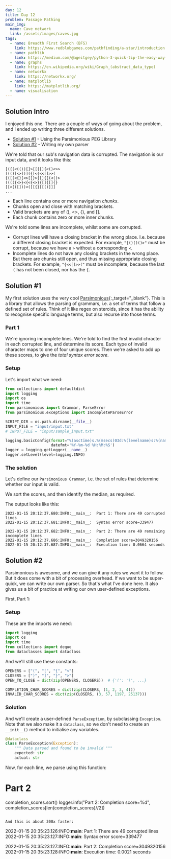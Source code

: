 ```yaml
---
day: 12
title: Day 12
problem: Passage Pathing
main_img:
  name: Cave network
  link: /assets/images/caves.jpg
tags: 
  - name: Breadth First Search (BFS)
    link: https://www.redblobgames.com/pathfinding/a-star/introduction.html
  - name: pathlib
    link: https://medium.com/@ageitgey/python-3-quick-tip-the-easy-way-to-deal-with-file-paths-on-windows-mac-and-linux-11a072b58d5f
  - name: graphs
    link: https://en.wikipedia.org/wiki/Graph_(abstract_data_type)
  - name: networkx
    link: https://networkx.org/
  - name: matplotlib
    link: https://matplotlib.org/
  - name: visualisation
---
```


## Solution Intro

I enjoyed this one. There are a couple of ways of going about the problem, and I ended up writing three different solutions.

- [Solution #1](#solution-1) - Using the Parsimonious PEG Library
- [Solution #2](#solution-2) - Writing my own parser

We're told that our sub's navigation data is corrupted. The navigation is our input data, and it looks like this:

```
[({(<(())[]>[[{[]{<()<>>
[(()[<>])]({[<{<<[]>>(
{([(<{}[<>[]}>{[]{[(<()>
(((({<>}<{<{<>}{[]{[]{}
[[<[([]))<([[{}[[()]]]
...
```

- Each line contains one or more navigation _chunks_. 
- Chunks open and close with matching brackets.
- Valid brackets are any of (), <>, {}, and [].
- Each chunk contains zero or more inner chunks.

We're told some lines are incomplete, whilst some are corrupted.

- Corrupt lines will have a closing bracket in the wrong place. I.e. because a different closing bracket is expected. For example, `"{()()()>"` must be corrupt, because we have a `>` without a corresponding `<`.
- Incomplete lines do not have any closing brackets in the wrong place.  But there are chunks still open, and thus missing appropriate closing brackets. For example, `"{<<[]>>("` must be incomplete, because the last `(` has not been closed, nor has the `{`.

## Solution #1

My first solution uses the very cool [Parsimonious](https://pypi.org/project/parsimonious/){:_target="_blank"}. This is a library that allows the parsing of grammars, i.e. a set of terms that follow a defined set of rules. Think of it like regex on steroids, since it has the ability to recognise specific language terms, but also recurse into those terms.

### Part 1

We're ignoring incomplete lines. We're told to find the first invalid chracter in each corrupted line, and determine its score.  Each type of invalid character maps to one of four unique scores. Then we're asked to add up these scores, to give the _total syntax error score_.

### Setup

Let's import what we need:

```python
from collections import defaultdict
import logging
import os
import time
from parsimonious import Grammar, ParseError
from parsimonious.exceptions import IncompleteParseError

SCRIPT_DIR = os.path.dirname(__file__) 
INPUT_FILE = "input/input.txt"
# INPUT_FILE = "input/sample_input.txt"

logging.basicConfig(format="%(asctime)s.%(msecs)03d:%(levelname)s:%(name)s:\t%(message)s", 
                    datefmt='%Y-%m-%d %H:%M:%S')
logger = logging.getLogger(__name__)
logger.setLevel(level=logging.INFO)
```

### The solution

Let's define our `Parsimonious Grammar`, i.e. the set of rules that determine whether our input is valid.

We sort the scores, and then identify the median, as required.

The output looks like this:

```
2022-01-15 20:12:37.680:INFO:__main__:  Part 1: There are 49 corrupted lines
2022-01-15 20:12:37.681:INFO:__main__:  Syntax error score=339477

2022-01-15 20:12:37.682:INFO:__main__:  Part 2: There are 49 remaining incomplete lines
2022-01-15 20:12:37.686:INFO:__main__:  Completion score=3049320156
2022-01-15 20:12:37.687:INFO:__main__:  Execution time: 0.0664 seconds
```

## Solution #2

Parsimonious is awesome, and we can give it any rules we want it to follow.  But it does come with a bit of processing overhead.  If we want to be super-quick, we can write our own parser.  So that's what I've done here. It also gives us a bit of practice at writing our own user-defined exceptions.

First, Part 1:

### Setup

These are the imports we need:

```python
import logging
import os
import time
from collections import deque
from dataclasses import dataclass
```

And we'll still use these constants:

```python
OPENERS = ["(", "[", "{", "<"]
CLOSERS = [")", "]", "}", ">"]
OPEN_TO_CLOSE = dict(zip(OPENERS, CLOSERS))  # {'(': ')', ...}

COMPLETION_CHAR_SCORES = dict(zip(CLOSERS, (1, 2, 3, 4)))
INVALID_CHAR_SCORES = dict(zip(CLOSERS, (3, 57, 1197, 25137)))
```

### Solution

And we'll create a user-defined `ParseException`, by subclassing `Exception`. Note that we also make it a `dataclass`, so we don't need to create an `__init__()` method to initialise any variables.

```python
@dataclass
class ParseException(Exception):
    """ Data parsed and found to be invalid """
    expected: str
    actual: str
```

Now, for each line, we parse using this function:
    
# Part 2
completion_scores.sort()
logger.info("Part 2: Completion score=%d", completion_scores[len(completion_scores)//2])
```

And this is about 300x faster:

```
2022-01-15 20:35:23.126:INFO:__main__:  Part 1: There are 49 corrupted lines
2022-01-15 20:35:23.127:INFO:__main__:  Syntax error score=339477

2022-01-15 20:35:23.127:INFO:__main__:  Part 2: Completion score=3049320156
2022-01-15 20:35:23.128:INFO:__main__:  Execution time: 0.0021 seconds
```
